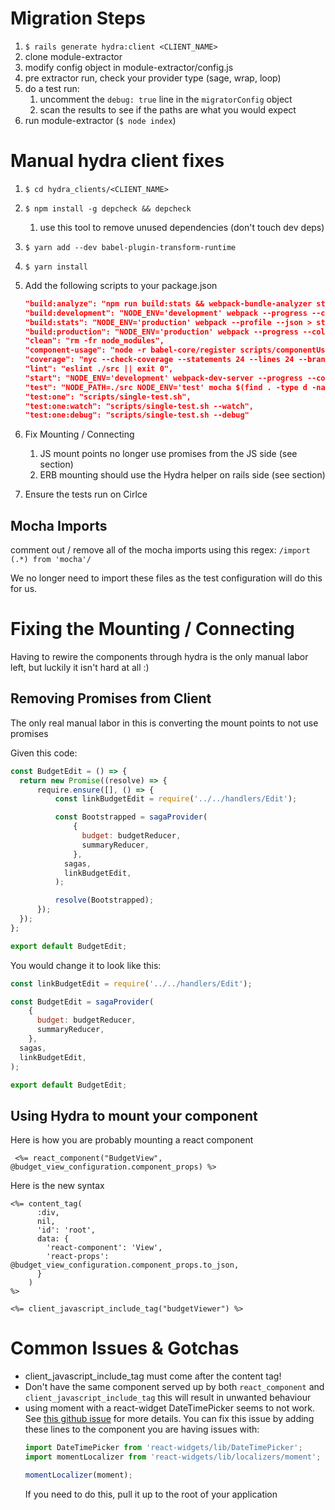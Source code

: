 # Migration Steps
1. `$ rails generate hydra:client <CLIENT_NAME>`
1. clone module-extractor
1. modify config object in module-extractor/config.js
1. pre extractor run, check your provider type (sage, wrap, loop)
1. do a test run:
    1. uncomment the `debug: true` line in the `migratorConfig` object
    1. scan the results to see if the paths are what you would expect
1. run module-extractor (`$ node index`)

# Manual hydra client fixes
1. `$ cd hydra_clients/<CLIENT_NAME>`
1. `$ npm install -g depcheck && depcheck`
    1. use this tool to remove unused dependencies (don't touch dev deps)
1. `$ yarn add --dev babel-plugin-transform-runtime`
1. `$ yarn install`
1. Add the following scripts to your package.json
	```json
	"build:analyze": "npm run build:stats && webpack-bundle-analyzer stats.json build -s gzip",
	"build:development": "NODE_ENV='development' webpack --progress --colors",
	"build:stats": "NODE_ENV='production' webpack --profile --json > stats.json",
	"build:production": "NODE_ENV='production' webpack --progress --colors -p",
	"clean": "rm -fr node_modules",
	"component-usage": "node -r babel-core/register scripts/componentUsage.js",
	"coverage": "nyc --check-coverage --statements 24 --lines 24 --branches 17 --functions 12 -e .jsx -r html -r text --all --include 'src/**' npm run test",
	"lint": "eslint ./src || exit 0",
	"start": "NODE_ENV='development' webpack-dev-server --progress --colors --hot --inline --config webpack.dev.config.js",
	"test": "NODE_PATH=./src NODE_ENV='test' mocha $(find . -type d -name '__tests__' -not -path '*/node_modules/*') --opts .mocha.opts",
	"test:one": "scripts/single-test.sh",
	"test:one:watch": "scripts/single-test.sh --watch",
	"test:one:debug": "scripts/single-test.sh --debug"
	```
1. Fix Mounting / Connecting
    1. JS mount points no longer use promises from the JS side (see section)
    1. ERB mounting should use the Hydra helper on rails side (see section)
    
1. Ensure the tests run on Cirlce

## Mocha Imports
 comment out / remove all of the mocha imports using this regex: `/import (.*) from 'mocha'/`

 We no longer need to import these files as the test configuration will do this for us.

# Fixing the Mounting / Connecting
Having to rewire the components through hydra is the only manual labor left, but
luckily it isn't hard at all :)

## Removing Promises from Client
The only real manual labor in this is converting the mount points to not use
promises

Given this code:
```js
const BudgetEdit = () => {
  return new Promise((resolve) => {
      require.ensure([], () => {
          const linkBudgetEdit = require('../../handlers/Edit');

          const Bootstrapped = sagaProvider(
              {
                budget: budgetReducer,
                summaryReducer,
              },
            sagas,
            linkBudgetEdit,
          );

          resolve(Bootstrapped);
      });
  });
};

export default BudgetEdit;
```

You would change it to look like this:
```js
const linkBudgetEdit = require('../../handlers/Edit');

const BudgetEdit = sagaProvider(
    {
      budget: budgetReducer,
      summaryReducer,
    },
  sagas,
  linkBudgetEdit,
);

export default BudgetEdit;
```

## Using Hydra to mount your component

Here is how you are probably mounting a react component
```erb
 <%= react_component("BudgetView", @budget_view_configuration.component_props) %>
```

Here is the new syntax
```erb
<%= content_tag(
      :div,
      nil,
      'id': 'root',
      data: {
        'react-component': 'View',
        'react-props': @budget_view_configuration.component_props.to_json,
      }
    )
%>

<%= client_javascript_include_tag("budgetViewer") %>
```

# Common Issues & Gotchas
- client_javascript_include_tag must come after the content tag!
- Don't have the same component served up by both `react_component` and
  `client_javascript_include_tag` this will result in unwanted behaviour
- using moment with a react-widget DateTimePicker seems to not
  work. See [this github
  issue](https://github.com/jquense/react-widgets/issues/223#issuecomment-147394659) for more details.
  You can fix this issue by adding these lines to the component you are having
  issues with:
  ```js
  import DateTimePicker from 'react-widgets/lib/DateTimePicker';
  import momentLocalizer from 'react-widgets/lib/localizers/moment';

  momentLocalizer(moment);
  ```
  If you need to do this, pull it up to the root of your application
